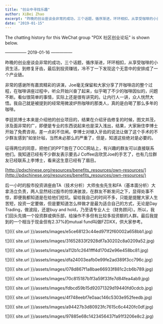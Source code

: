 ```yaml
---
title: "创业中寻找乐趣"
author: XiBei Zhao
excerpt: "昨晚的创业座谈会非常的成功，三个话题，循序渐进，环环相扣，从享受咖啡的小资生活，到修复牙齿，最后到投资赚钱，冷不丁一下发现这个无意中的安排成了一个产业链。""
date: "2019-01-15"
---
```

The chatting history for this WeChat group "PDX 社区创业论坛" is shown below.

—————  2019-01-16  —————

昨晚的创业座谈会非常的成功，三个话题，循序渐进，环环相扣，从享受咖啡的小资生活，到修复牙齿，最后到投资赚钱，冷不丁一下发现这个无意中的安排成了一个产业链。

非常的感谢所有嘉宾精彩的讲演，Joe毫无保留和大家分享了开咖啡店的整个过程，在咖啡讲座过程中，听众开始兴奋了起来，似乎喝了不少的咖啡因似的，问题不断。看似很简单的事情，实际上还是很有讲究的。让内行人一讲，众人恍然大悟。我自己就是被提到的经常用微波炉热咖啡的那类人，真的是白喝了那么多年的咖啡。

李廷凯博士本来是介绍他的创业项目的，结果在介绍牙齿修复的时候，图文并茂，涉及面非常的广，即便是专业的东西说起来也是深入浅出，结果，大家揪住李博士开始了免费咨询，差一点刹不住闸。李博士对植入牙齿的说法让做了这个手术的不少群友感到"如坐针毡，当然未必那么的严重了，但是，知道这些绝对是必要的。

征得两位的同意，把他们的PPT放在了OCC网站上，有兴趣的群友可以直接联系他们。我知道已经有不少群友表示要去J Coffee店欣赏Joe的手艺了，也有几位群友已经联系上李博士，看来这生意已经有了眉目。

[http://pdxchinese.org/resources/benefits_resources/own-resources/](http://pdxchinese.org/resources/benefits_resources/own-resources/)

后一小时的股市投资讲座由TA（技术分析）大师虫虫先生和FA（基本面分析）大拿汤立负责，两人显然经过股市的惊涛骇浪，在群友不断发问之下，显得处事不惊，即便我都知道是在给他们挖坑。留给我自己的时间不多，只能是提醒大家人生苦短，投资一定要做，但是要知道怎么样做才是最为适合自己的方式，无论是Day Trading，做波段，还是buy and hold，乃至请专业人士（财务顾问）。所以，我们回头先搞一个投资群或俱乐部，给操作不多但有比较多投资额的人群。最后我提到的一个相当于现金但有2.37%的mutual fund叫做FZDXX，供大家参考。

![]({{ site.url }}/assets/images/e5ce68123c44ed971f2f60002a658bb1.jpg)

![]({{ site.url }}/assets/images/31652833f2928df7a30202c8a0209a52.jpg)

![]({{ site.url }}/assets/images/a112b1c2641fff4d170d2e96e458bc81.jpg)

![]({{ site.url }}/assets/images/dfa24003eafb0e99fe2ad389f3cc796c.jpg)

![]({{ site.url }}/assets/images/078d867f1a8bae66933f881c2cb6b789.jpg)

![]({{ site.url }}/assets/images/70c815187b1f3a59f33fe7d84fea4ab9.jpg)

![]({{ site.url }}/assets/images/fdbcd59b15d92071329d19440fd0cdcb.jpg)

![]({{ site.url }}/assets/images/4f748eebf7e0aac146c5303e952feedb.jpg)

![]({{ site.url }}/assets/images/a94427b3d80923fc7615c6c4420fc0df.jpg)

![]({{ site.url }}/assets/images/97885e68c1423456437fa91f3206e8c2.jpg)
